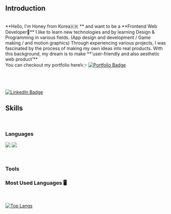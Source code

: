 ## Introduction
<br/>
**Hello, I'm Honey from Korea🇰🇷 ** and want to be a **Frontend Web Developer🌱**
I like to learn new technologies and by learning Design & Programming in various fields. (App design and development / Game making / and motion graphics) Through experiencing various projects, I was fascinated by the process of making my own ideas into real products. With this background, my dream is to make **'user-friendly and also aesthetic web product’**

</br> 
You can checkout my portfolio here!👉 <a href="https://honey-lee-portfolio.netlify.app/">
<img src="https://img.shields.io/badge/-LemonChiffon?style=for-the-badge&logo=HoneyLee-Portfolio&logoColor=LemonChiffon" alt="Portfolio Badge"/></a>
</br> 

<br/><br/>

<div id="badges">
  <a href="https://www.linkedin.com/in/honey-lee-dev/">
    <img src="https://img.shields.io/badge/LinkedIn-blue?style=for-the-badge&logo=linkedin&logoColor=white" alt="LinkedIn Badge"/>
  </a>
</div>


## Skills
<br/>
<div>

### Languages

<img src="https://img.shields.io/badge/CS-50BCDF?style=flat-square&logo=c&logoColor=white"/> <img src="https://img.shields.io/badge/CPP-00599C?style=flat-square&logo=c%2B%2B&logoColor=white"/>

</br>


### Tools


  
### Most Used Languages&nbsp;🖥 
  
<br/>

[![Top Langs](https://github-readme-stats.vercel.app/api/top-langs/?username=honeyrun&layout=compact)](https://github.com/Junbro0708)
</div>



